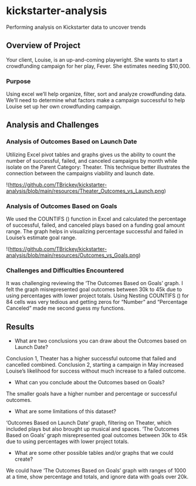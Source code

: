 # kickstarter-analysis
Performing analysis on Kickstarter data to uncover trends
## Overview of Project

Your client, Louise, is an up-and-coming playwright. She wants to start a crowdfunding campaign for her play, Fever. She estimates needing $10,000.

### Purpose

Using excel we’ll help organize, filter, sort and analyze crowdfunding data. We’ll need to determine what factors make a campaign successful to help Louise set up her own crowdfunding campaign.

## Analysis and Challenges

### Analysis of Outcomes Based on Launch Date

Utilizing Excel pivot tables and graphs gives us the ability to count the number of successful, failed, and canceled campaigns by month while isolate on the Parent Category: Theater. This technique better illustrates the connection between the campaigns viability and launch date.

!(https://github.com/TBrickey/kickstarter-analysis/blob/main/resources/Theater_Outcomes_vs_Launch.png)

### Analysis of Outcomes Based on Goals

We used the COUNTIFS () function in Excel and calculated the percentage of successful, failed, and canceled plays based on a funding goal amount range. The graph helps in visualizing percentage successful and failed in Louise’s estimate goal range. 

!(https://github.com/TBrickey/kickstarter-analysis/blob/main/resources/Outcomes_vs_Goals.png)

### Challenges and Difficulties Encountered

It was challenging reviewing the ‘The Outcomes Based on Goals’ graph. I felt the graph misrepresented goal outcomes between 30k to 45k due to using percentages with lower project totals. Using Nesting COUNTIFS () for 84 cells was very tedious and getting zeros for “Number” and “Percentage Canceled” made me second guess my functions.  

## Results

- What are two conclusions you can draw about the Outcomes based on Launch Date?

Conclusion 1, Theater has a higher successful outcome that failed and cancelled combined.
Conclusion 2, starting a campaign in May increased Louise’s likelihood for success without much increase to a failed outcome.

- What can you conclude about the Outcomes based on Goals?

The smaller goals have a higher number and percentage or successful outcomes.

- What are some limitations of this dataset?

‘Outcomes Based on Launch Date’ graph, filtering on Theater, which included plays but also brought up musical and spaces. ‘The Outcomes Based on Goals’ graph misrepresented goal outcomes between 30k to 45k due to using percentages with lower project totals. 

- What are some other possible tables and/or graphs that we could create?

We could have ‘The Outcomes Based on Goals’ graph with ranges of 1000 at a time, show percentage and totals, and ignore data with goals over 20k. 
